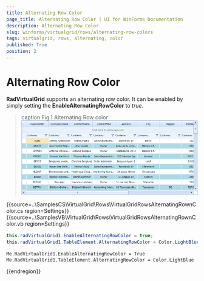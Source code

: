 ```yaml
---
title: Alternating Row Color
page_title: Alternating Row Color | UI for WinForms Documentation
description: Alternating Row Color
slug: winforms/virtualgrid/rows/alternating-row-colors
tags: virtualgrid, rows, alternating, color
published: True
position: 2
---
```


# Alternating Row Color

__RadVirtualGrid__ supports an alternating row color. It can be enabled by simply setting the __EnableAlternatingRowColor__ to *true*.

>caption Fig.1 Alternating Row color
![virtualgrid-rows-alternating-row-color001](images/virtualgrid-rows-alternating-row-color001.png)

{{source=..\SamplesCS\VirtualGrid\Rows\VirtualGridRowsAlternatingRownColor.cs region=Settings}} 
{{source=..\SamplesVB\VirtualGrid\Rows\VirtualGridRowsAlternatingRownColor.vb region=Settings}} 

````C#
this.radVirtualGrid1.EnableAlternatingRowColor = true;
this.radVirtualGrid1.TableElement.AlternatingRowColor = Color.LightBlue;

````
````VB.NET
Me.RadVirtualGrid1.EnableAlternatingRowColor = True
Me.RadVirtualGrid1.TableElement.AlternatingRowColor = Color.LightBlue

````

{{endregion}}